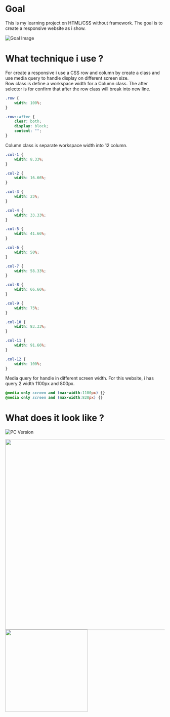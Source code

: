 # Goal
This is my learning project on HTML/CSS without framework. The goal is to create a responsive website as i show.

![Goal Image](https://github.com/Sahapat/HTML-CSS-Responsive-Learn/blob/master/MD-Image/Goal.png)

# What technique i use ?
For create a responsive i use a CSS row and column by create a class and use media query to handle display on different screen size.<br>
Row class is define a workspace width for a Column class. The after selector is for confirm that after the row class will break into new line.

```css
.row {
    width: 100%;
}

.row::after {
    clear: both;
    display: block;
    content: "";
}
```
Column class is separate workspace width into 12 column.

```css
.col-1 {
    width: 8.33%;
}

.col-2 {
    width: 16.66%;
}

.col-3 {
    width: 25%;
}

.col-4 {
    width: 33.33%;
}

.col-5 {
    width: 41.66%;
}

.col-6 {
    width: 50%;
}

.col-7 {
    width: 58.33%;
}

.col-8 {
    width: 66.66%;
}

.col-9 {
    width: 75%;
}

.col-10 {
    width: 83.33%;
}

.col-11 {
    width: 91.66%;
}

.col-12 {
    width: 100%;
}
```

Media query for handle in different screen width. For this website, i has query 2 width 1100px and 800px.

```css
@media only screen and (max-width:1100px) {}
@media only screen and (max-width:820px) {}
```

# What does it look like ?
![PC Version](https://github.com/Sahapat/HTML-CSS-Responsive-Learn/blob/master/MD-Image/screenshot-1.PNG)
<p float="left">
    <img src="https://github.com/Sahapat/HTML-CSS-Responsive-Learn/blob/master/MD-Image/screenshot-2.PNG" width="600">
    <img src="https://github.com/Sahapat/HTML-CSS-Responsive-Learn/blob/master/MD-Image/screenshot-3.PNG" width="260">
</p>